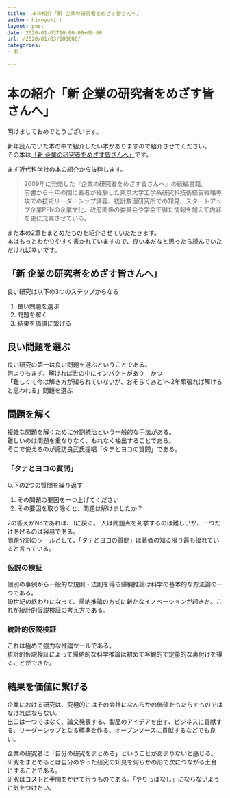 ```yaml
---
title:  本の紹介「新 企業の研究者をめざす皆さんへ」
author: hiroyuki_t
layout: post
date: 2020-01-03T10:00:00+09:00
url: /2020/01/03/100000/
categories:
- 本

---
```


# 本の紹介「新 企業の研究者をめざす皆さんへ」

明けましておめでとうございます。  

新年読んでいた本の中で紹介したい本がありますので紹介させてください。  
その本は[「新 企業の研究者をめざす皆さんへ」](https://www.kindaikagaku.co.jp/business/kd0606.htm)です。

まず近代科学社の本の紹介から抜粋します。

> 2009年に発売した『企業の研究者をめざす皆さんへ』の続編書籍。  
前書から十年の間に著者が経験した東京大学工学系研究科技術経営戦略専攻での技術リーダーシップ講義、統計数理研究所での知見、スタートアップ企業PFNの企業文化、政府関係の委員会や学会で得た情報を加えて内容を更に充実させている。


また本の2章をまとめたものを紹介させていただきます。  
本はもっとわかりやすく書かれていますので、良い本だなと思ったら読んでいただければ幸いです。

## 「新 企業の研究者をめざす皆さんへ」

良い研究は以下の3つのステップからなる

1. 良い問題を選ぶ
1. 問題を解く
1. 結果を価値に繋げる

## 良い問題を選ぶ
良い研究の第一は良い問題を選ぶということである。  
何よりもまず、解ければ世の中にインパクトがあり　かつ  
「難しくて今は解き方が知られていないが、おそらくあと1〜2年頑張れば解けると思われる」問題を選ぶ

## 問題を解く
複雑な問題を解くために分割統治という一般的な手法がある。  
難しいのは問題を重なりなく、もれなく抽出することである。  
そこで使えるのが諏訪良武氏提唱「タテとヨコの質問」である。

### 「タテとヨコの質問」
以下の2つの質問を繰り返す

1. その問題の要因を一つ上げてください
1. その要因を取り除くと、問題は解けましたか？

2の答えがNoであれば、1に戻る。
人は問題点を列挙するのは難しいが、一つだけあげるのは容易である。  
問題分割のツールとして、「タテとヨコの質問」は著者の知る限り最も優れていると言っている。  

### 仮説の検証
個別の事例から一般的な規則・法則を得る帰納推論は科学の基本的な方法論の一つである。  
19世紀の終わりになって、帰納推論の方式に新たなイノベーションが起きた。これが統計的仮説検証の考え方である。

### 統計的仮説検証
これは極めて強力な推論ツールである。  
統計的仮説検証によって帰納的な科学推論は初めて客観的で定量的な裏付けを得ることができた。


## 結果を価値に繋げる
企業における研究は、究極的にはその会社になんらかの価値をもたらすものではなければならない。  
出口は一つではなく、論文発表する、製品のアイデアを出す、ビジネスに貢献する、リーダーシップとなる標準を作る、オープンソースに貢献するなどでも良い。

企業の研究者に「自分の研究をまとめる」ということがあまりないと感じる。  
研究をまとめるとは自分のやった研究の知見を何らかの形で次につながる土台にすることである。  
研究はコストと手間をかけて行うものである。「やりっぱなし」にならないように気をつけたい。
